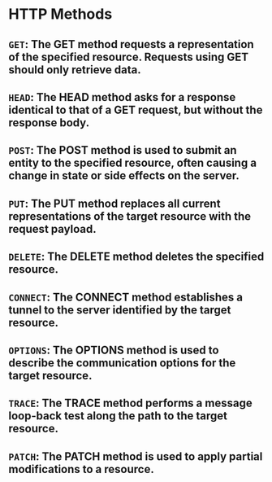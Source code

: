 # HTTP Methods

## `GET`: The GET method requests a representation of the specified resource. Requests using GET should only retrieve data.

## `HEAD`: The HEAD method asks for a response identical to that of a GET request, but without the response body.

## `POST`: The POST method is used to submit an entity to the specified resource, often causing a change in state or side effects on the server.

## `PUT`: The PUT method replaces all current representations of the target resource with the request payload.

## `DELETE`: The DELETE method deletes the specified resource.

## `CONNECT`: The CONNECT method establishes a tunnel to the server identified by the target resource.

## `OPTIONS`: The OPTIONS method is used to describe the communication options for the target resource.

## `TRACE`: The TRACE method performs a message loop-back test along the path to the target resource.

## `PATCH`: The PATCH method is used to apply partial modifications to a resource.
